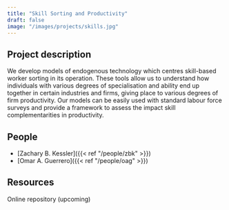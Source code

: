 ```yaml
---
title: "Skill Sorting and Productivity"
draft: false
image: "/images/projects/skills.jpg"
---
```




## Project description

We develop models of endogenous technology which centres skill-based worker sorting in its operation. 
These tools allow us to understand how individuals with various degrees of specialisation and ability end up together in certain industries and firms, giving place to various degrees of firm productivity.
Our models can be easily used with standard labour force surveys and provide a framework to assess the impact skill complementarities in productivity.


## People

* [Zachary B. Kessler]({{< ref "/people/zbk" >}}) 
* [Omar A. Guerrero]({{< ref "/people/oag" >}}) 

## Resources

Online repository (upcoming)